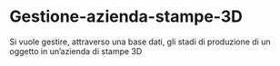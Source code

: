 # Gestione-azienda-stampe-3D
Si vuole gestire, attraverso una base dati, gli stadi di produzione di un oggetto in un’azienda di stampe 3D

